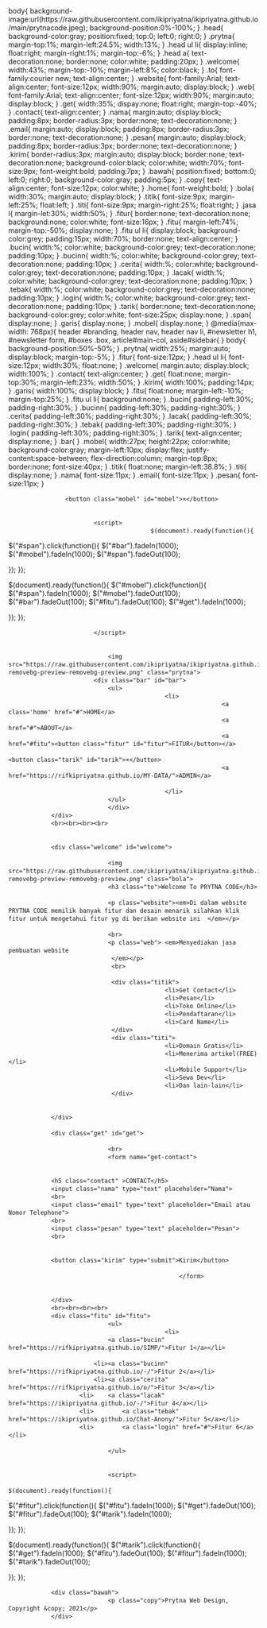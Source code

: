 
<html lang="in">
<head>
				<title>Prytna Code</title>
				<lnk rel="stlesheet" href="prytnacode.css">
				<script src="https://ajax.googleapis.com/ajax/libs/jquery/3.5.1/jquery.min.js"></script>
				<script data-ad-client="ca-pub-8570471038894942" async src="https://pagead2.googlesyndication.com/pagead/js/adsbygoogle.js"></script>
<meta name="google-site-verification" content="+xpBETfXNpC0LZiNeYypWMN0RXtXFbqM9hZuaW4JbdXo"

<style>
								body{
				background-image:url(https://raw.githubusercontent.com/ikipriyatna/ikipriyatna.github.io/main/prytnacode.jpeg);
				background-position:0%-100%;
}



.head{
				background-color:gray;
				position:fixed;
				top:0;
				left:0;
				right:0;
}

.prytna{
				margin-top:1%;
				margin-left:24.5%;
				width:13%;
				
}

.head ul li{
				display:inline;
				float:right;
				margin-right:1%;
				margin-top:-6%;
				
}

.head a{
				text-decoration:none;
				border:none;
				color:white;
				padding:20px;
				
				
}



.welcome{
				width:43%;
				margin-top:-10%;
				margin-left:8%;
				color:black;
				
}

.to{
				
				font-family:courier new;
				text-align:center;
}

.website{
				
				font-family:Arial;
				text-align:center;
				font-size:12px;
				width:90%;
				margin:auto;
				display:block;
				
}

.web{
				
				font-family:Arial;
				text-align:center;
				font-size:12px;
				width:90%;
				margin:auto;
				display:block;
}



.get{
				width:35%;
				
				dispay:none;
				float:right;
				margin-top:-40%;
}

.contact{
				text-align:center;
				
}



.nama{
				margin:auto;
				display:block;
				padding:8px;
				border-radius:3px;
				border:none;
                                
				text-decoration:none;
}

.email{
				margin:auto;
				display:block;
				padding:8px;
				border-radius:3px;
				border:none; 
				text-decoration:none;
}

.pesan{
				margin:auto;
				display:block;
				padding:8px;
				border-radius:3px;
				border:none; 
				text-decoration:none;
}

.kirim{
				border-radius:3px;
				margin:auto;
				display:block;
				border:none;
				text-decoration:none;
				background-color:black;
				color:white;
				width:70%;
				font-size:9px;
				font-weight:bold;
				padding:7px;
				
				
}

.bawah{
				position:fixed;
				bottom:0;
				left:0;
				right:0;
				background-color:gray;
				padding:5px;
		}
		
		.copy{
						text-align:center;
				font-size:12px;
				color:white;
		}

.home{
				font-weight:bold;
}

.bola{
				width:30%;
				margin:auto;
				display:block;
}

.titik{
				font-size:9px;
				margin-left:25%;
				float:left;
				
}

.titi{
				font-size:9px;
				margin-right:25%;
				float:right;
				
}
.jasa l{
				margin-let:30%;
				width:50%;
				
}

.fitur{
				border:none;
				text-decoration:none;
				background:none;
				color:white;
				font-size:16px;
}

.fitu{
				margin-left:74%;
				
				margin-top:-50%;
				display:none;
}

.fitu ul li{
				
				display:block;
				background-color:grey;
				padding:15px;
				width:70%;
				border:none;
				text-align:center;
				
				
				
				
				
}

.bucin{
				width:%;
				color:white;
				background-color:grey;
				text-decoration:none;
				padding:10px;
				
			  
}

.bucinn{
				width:%;
				color:white;
				background-color:grey;
				text-decoration:none;
				padding:10px;
				
}

.cerita{
				width:%;
				color:white;
				background-color:grey;
				text-decoration:none;
				padding:10px;
}

.lacak{
				width:%;
				color:white;
				background-color:grey;
				text-decoration:none;
				padding:10px;
}

.tebak{
				width:%;
				color:white;
				background-color:grey;
				text-decoration:none;
				padding:10px;
}

.login{
				width:%;
				color:white;
				background-color:grey;
				text-decoration:none;
				padding:10px;
}

.tarik{
				border:none;
				text-decoration:none;
				background-color:grey;
				
				color:white;
				font-size:25px; display:none;
}

.span{
				display:none;
}

.garis{
				display:none;
}

.mobel{
				display:none;
}

@media(max-width: 768px){
  header #branding,
  header nav,
  header nav li,
  #newsletter h1,
  #newsletter form,
  #boxes .box,
  article#main-col,
  aside#sidebar{ 
  }
  
  body{
  				background-position:50%-50%;
  }
  
  
  
  
  .prytna{
  				width:25%;
  				margin:auto;
  				display:block;
  				margin-top:-5%;
  }
  
  .fitur{
  				font-size:12px;
  }
  
  .head ul li{
  				
  				font-size:12px;
  				
  				width:30%;
  				float:none;
  				
  }
  
  .welcome{
  				
  				margin:auto;
  				display:block; 
  				width:100%; 
  
  }
  
  .contact{
  				text-align:center;
  }
  
 
  
  .get{
  				float:none;
  				margin-top:30%;
  				margin-left:23%;
  				
  				width:50%;
  }
  
  .kirim{
  				width:100%;
  				padding:14px;
  }

.garis{
				width:100%;
				display:block;
}

.fitu{
				float:none; margin-left:-10%; margin-top:25%;

				
				
				
}

.fitu ul li{
				
				background:none; 
}

.bucin{
				padding-left:30%;
				padding-right:30%;
}

.bucinn{
				padding-left:30%;
				padding-right:30%;
}

.cerita{
				padding-left:30%;
				padding-right:30%;
}

.lacak{
				padding-left:30%;
				padding-right:30%;
}

.tebak{
				padding-left:30%;
				padding-right:30%;
}

.login{
				padding-left:30%;
				padding-right:30%;
}

.tarik{
			        text-align:center;
				display:none;
				
				
}

.bar{
				
}

.mobel{
				width:27px;
				height:22px;
				color:white;
				background-color:gray;
				margin-left:10px; 
				display:flex;
				justify-content:space-between;
				flex-direction:column;
				margin-top:8px;
				border:none;
				
				font-size:40px;
}

.titik{
      float:none;
      margin-left:38.8%;
}

.titi{
      display:none;
}

.nama{
   font-size:11px;
}

.email{
   font-size:11px;
}

.pesan{
font-size:11px;
}


				</style>

<body>
				<div class="head">
					
					<button class="mobel" id="mobel">×</button>
					
								
							<script>
											$(document).ready(function(){
  $("#span").click(function(){
    $("#bar").fadeIn(1000);
    $("#mobel").fadeIn(1000);
    $("#span").fadeOut(100);
    
    
    
    
  });
});

$(document).ready(function(){
  $("#mobel").click(function(){
    $("#span").fadeIn(1000);
    $("#mobel").fadeOut(100);
    $("#bar").fadeOut(100);
    $("#fitu").fadeOut(100);
    $("#get").fadeIn(1000);
    
    
    
    
  });
});


							</script>
								
								
								<img src="https://raw.githubusercontent.com/ikipriyatna/ikipriyatna.github.io/main/IMG_20210710_065058-removebg-preview-removebg-preview.png" class="prytna">
							<div class="bar" id="bar">
								<ul>
												<li>
																<a class='home' href="#">HOME</a>
																<a href="#">ABOUT</a>
																<a href="#fitu"><button class="fitur" id="fitur">FITUR</button></a>
                                                                                                                                 <button class="tarik" id="tarik">×</button>
																<a href="https://rifkipriyatna.github.io/MY-DATA/">ADMIN</a>
																
												</li>
								</ul>
								</div>
				</div>
				<br><br><br><br>
				
				
				<div class="welcome" id="welcome">
								
								<img src="https://raw.githubusercontent.com/ikipriyatna/ikipriyatna.github.io/main/images-removebg-preview-removebg-preview.png" class="bola">
								<h3 class="to">Welcome To PRYTNA CODE</h3>
								
								<p class="website"><em>Di dalam website PRYTNA CODE memilik banyak fitur dan desain menarik silahkan klik fitur untuk mengetahui fitur yg di berikan website ini  </em></p> 
								
								<br>
								<p class="web"> <em>Menyediakan jasa pembuatan website
								 </em></p>
								 <br>
								 
								 <div class="titik">
								 				<li>Get Contact</li>
								 				<li>Pesan</li>
								 				<li>Toko Online</li>
								 				<li>Pendaftaran</li>
								 				<li>Card Name</li>
								 </div>
								 <div class="titi">
								 				<li>Domain Gratis</li>
								 				<li>Menerima artikel(FREE)</li>
								 				<li>Mobile Support</li>
								 				<li>Sewa Dev</li>
								 				<li>Dan lain-lain</li>
								 </div>
								 
				
				</div>
				
				<div class="get" id="get">
								
								<br>
								<form name="get-contact">
												
					
				<h5 class="contact" >CONTACT</h5>
				<input class="nama" type="text" placeholder="Nama">
				<br>
				<input class="email" type="text" placeholder="Email atau Nomor Telephone">
				<br>
				<input class="pesan" type="text" placeholder="Pesan"> 
				<br>
				
				
				<button class="kirim" type="submit">Kirim</button>
													
													</form>
													
										
				</div>
				<br><br><br><br>
				<div class="fitu" id="fitu">
								<ul>
												<li>
								<a class="bucin" href="https://rifkipriyatna.github.io/SIMP/">Fitur 1</a></li>
								
							<li><a class="bucinn" href="https://rifkipriyatna.github.io/-/">Fitur 2</a></li>
							<li><a class="cerita" href="https://rifkipriyatna.github.io/o/">Fitur 3</a></li>
						<li>	<a class="lacak" href="https://ikipriyatna.github.io/-/">Fitur 4</a></li>
						<li>		<a class="tebak" href="https://ikipriyatna.github.io/Chat-Anony/">Fitur 5</a></li>
						<li>		<a class="login" href="#">Fitur 6</a></li>
						
								</ul>
								
								
								<script>
												$(document).ready(function(){
  $("#fitur").click(function(){
    $("#fitu").fadeIn(1000);
    $("#get").fadeOut(100);
    $("#fitur").fadeOut(100);
    $("#tarik").fadeIn(1000);
    
    
    
  });
});

$(document).ready(function(){
  $("#tarik").click(function(){
    $("#get").fadeIn(1000);
    $("#fitu").fadeOut(100);
    $("#fitur").fadeIn(1000);
    $("#tarik").fadeOut(100);
    
    
    
  });
});
								</script>
				</div>
				
				
				
				
				<div class="bawah">
								<p class="copy">Prytna Web Design, Copyright &copy; 2021</p>
				</div>
				
</body>

